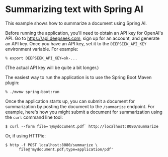 Summarizing text with Spring AI
===
This example shows how to summarize a document using Spring AI.

Before running the application, you'll need to obtain an API key for OpenAI's
API. Go to https://api.deepseek.com, sign up for an account, and generate an API key.
Once you have an API key, set it to the `DEEPSEEK_API_KEY` environment variable.
For example:

~~~
% export DEEPSEEK_API_KEY=sk-...
~~~

(The actual API key will be quite a bit longer.)

The easiest way to run the application is to use the Spring Boot Maven plugin:

~~~
% ./mvnw spring-boot:run
~~~

Once the application starts up, you can submit a document for summarization by
posting the document to the `/summarize` endpoint. For example, here's how you
might submit a document for summarization using the `curl` command line tool:

~~~
$ curl --form file='@mydocument.pdf` http://localhost:8080/summarize
~~~

Or, if using HTTPie:

~~~
$ http -f POST localhost:8080/summarize \
      file@'mydocument.pdf;type=application/pdf'
~~~
